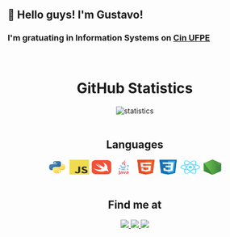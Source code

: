 ## 👋 Hello guys! I'm Gustavo!
### I'm gratuating in Information Systems on [Cin UFPE](https://portal.cin.ufpe.br/)


<div align="center">
  <div style="display: inline_block"><br></div>
  <h1 align="center"> GitHub Statistics </h1>
  <img align=";eft" alt="statistics" height="150" src="https://github-readme-stats.vercel.app/api/top-langs/?username=gustavo-ghcs&layout=compact&langs_count=16&theme=dracula">
</div>
  
<div align="center">
  <div style="display: inline_block"><br></div>
  <h2 align="center"> Languages </h2>
  <img align="center" height="30" width="40" alt="python-icon" src="https://raw.githubusercontent.com/devicons/devicon/master/icons/python/python-original.svg">
  <img align="center" height="30" width="40" alt="js-icon" src="https://raw.githubusercontent.com/devicons/devicon/master/icons/javascript/javascript-original.svg">
  <img align="center" height="30" width="40" alt="swift-icon" src="https://github.com/devicons/devicon/blob/master/icons/swift/swift-original.svg">
  <img align="center" height="30" width="40" alt="java-icon" src="https://github.com/devicons/devicon/blob/master/icons/java/java-original-wordmark.svg">
  <img align="center" height="30" width="40" alt="html5-icon" src="https://github.com/devicons/devicon/blob/master/icons/html5/html5-original.svg">
  <img align="center" height="30" width="40" alt="css-icon" src="https://github.com/devicons/devicon/blob/master/icons/css3/css3-original.svg">
  <img align="center" height="30" width="40" alt="react-icon" src="https://github.com/devicons/devicon/blob/master/icons/react/react-original.svg">
  <img align="center" height="30" width="40" alt="nodejs-icon" src="https://raw.githubusercontent.com/devicons/devicon/master/icons/nodejs/nodejs-original.svg">
</div>

<div align="center">
  <div style="display: inline_block"><br></div>
  <h2 align="center"> Find me at </h2>
  <a href="mailto: ghv.guga@gmail.com" target="_blank">
    <img width="29" src="https://github.com/LuigiGf/LuigiGf/blob/main/gmail.svg">
  </a>
  <a href="https://instagram.com/ghvguga" target="_blank">
    <img width="25" src="https://github.com/LuigiGf/LuigiGf/blob/main/instagram.png">
  </a>
  <a href="http://linkedin.com/in/gustavo-de-hollanda/" target="_blank">
    <img width="25" src="https://github.com/LuigiGf/LuigiGf/blob/main/linkedin.svg">
  </a>
  
</div>



